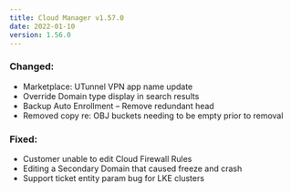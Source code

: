 ```yaml
---
title: Cloud Manager v1.57.0
date: 2022-01-10
version: 1.56.0
---
```


### Changed:

- Marketplace: UTunnel VPN app name update
- Override Domain type display in search results
- Backup Auto Enrollment – Remove redundant head
- Removed copy re: OBJ buckets needing to be empty prior to removal

### Fixed:

- Customer unable to edit Cloud Firewall Rules
- Editing a Secondary Domain that caused freeze and crash
- Support ticket entity param bug for LKE clusters
